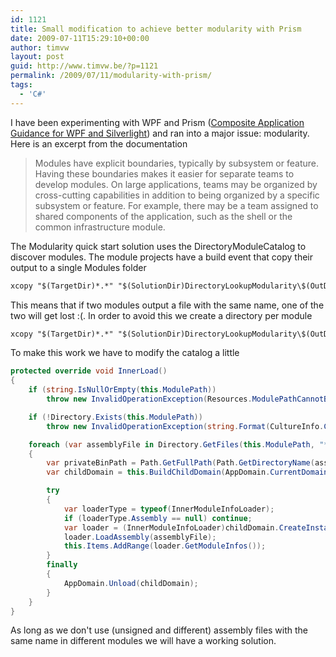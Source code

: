 ```yaml
---
id: 1121
title: Small modification to achieve better modularity with Prism
date: 2009-07-11T15:29:10+00:00
author: timvw
layout: post
guid: http://www.timvw.be/?p=1121
permalink: /2009/07/11/modularity-with-prism/
tags:
  - 'C#'
---
```

I have been experimenting with WPF and Prism ([Composite Application Guidance for WPF and Silverlight](http://msdn.microsoft.com/en-us/library/cc707819.aspx)) and ran into a major issue: modularity. Here is an excerpt from the documentation

> Modules have explicit boundaries, typically by subsystem or feature. Having these boundaries makes it easier for separate teams to develop modules. On large applications, teams may be organized by cross-cutting capabilities in addition to being organized by a specific subsystem or feature. For example, there may be a team assigned to shared components of the application, such as the shell or the common infrastructure module.

The Modularity quick start solution uses the DirectoryModuleCatalog to discover modules. The module projects have a build event that copy their output to a single Modules folder

```xml 
xcopy "$(TargetDir)*.*" "$(SolutionDir)DirectoryLookupModularity\$(OutDir)Modules\" /Y
```

This means that if two modules output a file with the same name, one of the two will get lost :(. In order to avoid this we create a directory per module

```xml
xcopy "$(TargetDir)*.*" "$(SolutionDir)DirectoryLookupModularity\$(OutDir)Modules\$(TargetName)\" /Y
```

To make this work we have to modify the catalog a little

```csharp
protected override void InnerLoad()
{
	if (string.IsNullOrEmpty(this.ModulePath))
		throw new InvalidOperationException(Resources.ModulePathCannotBeNullOrEmpty);

	if (!Directory.Exists(this.ModulePath))
		throw new InvalidOperationException(string.Format(CultureInfo.CurrentCulture, Resources.DirectoryNotFound, this.ModulePath));

	foreach (var assemblyFile in Directory.GetFiles(this.ModulePath, "*.dll", SearchOption.AllDirectories))
	{
		var privateBinPath = Path.GetFullPath(Path.GetDirectoryName(assemblyFile));
		var childDomain = this.BuildChildDomain(AppDomain.CurrentDomain, privateBinPath);

		try
		{
			var loaderType = typeof(InnerModuleInfoLoader);
			if (loaderType.Assembly == null) continue;
			var loader = (InnerModuleInfoLoader)childDomain.CreateInstanceFromAndUnwrap(loaderType.Assembly.Location, loaderType.FullName);
			loader.LoadAssembly(assemblyFile);
			this.Items.AddRange(loader.GetModuleInfos());
		}		
		finally
		{
			AppDomain.Unload(childDomain);
		}
	}
}
```

As long as we don't use (unsigned and different) assembly files with the same name in different modules we will have a working solution.
